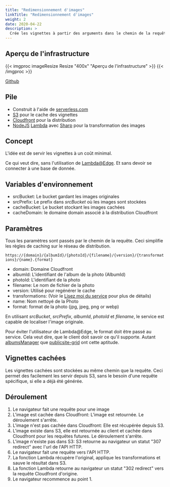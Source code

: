 ```yaml
---
title: "Redimensionnement d'images"
linkTitle: "Redimensionnement d'images"
weight: 2
date: 2020-04-22
description: >
  Crée les vignettes à partir des arguments dans le chemin de la requête et les stocke pour les requêtes futures.
---
```

## Aperçu de l'infrastructure
{{< imgproc imageResize Resize "400x" "Aperçu de l'infrastructure" >}}
{{< /imgproc >}}

<a class="btn btn-sm btn-secondary mr-3 mb-4" href="https://github.com/yapawa/imageResize">
  Github <i class="fab fa-github ml-2 "></i>
</a>

## Pile

* Construit à l'aide de [serverless.com](https://serverless.com/)
* [S3](https://aws.amazon.com/s3/) pour le cache des vignettes
* [Cloudfront](https://aws.amazon.com/cloudfront/) pour la distribution
* [NodeJS](https://nodejs.org) [Lambda](https://aws.amazon.com/lambda/) avec [Sharp](https://github.com/lovell/sharp) pour la transformation des images

## Concept
L'idée est de servir les vignettes à un coût minimal.

Ce qui veut dire, sans l'utilisation de [Lambda@Edge](https://aws.amazon.com/lambda/edge/). Et sans devoir se connecter à une base de donnée.

## Variables d'environnement
* srcBucket: Le bucket gardant les images originales
* srcPrefix: Le prefix dans *srcBucket* où les images sont stockées
* cacheBucket: Le bucket stockant les images cachées
* cacheDomain: le domaine domain associé à la distribution Cloudfront

## Paramètres
Tous les paramètres sont passés par le chemin de la requête. Ceci simplifie les règles de caching sur le réseau de distribution.

`https://{domain}/{albumId}/{photoId}/{filename}/{version}/{transformations}/{name}.{format}`

* domain: Domaine Cloudfront
* albumId: L'identifiant de l'album de la photo (AlbumId)
* photoId: L'identifiant de la photo
* filename: Le nom de fichier de la photo
* version: Utilisé pour regénérer le cache
* transformations: (Voir le [Lisez moi du service](https://github.com/yapawa/imageResize/blob/master/README.md) pour plus de détails)
* name: Nom nettoyé de la Photo
* format: format de la photo (jpg, jpeg, png or webp)

En utilisant *srcBucket*, *srcPrefix*, *albumId*, *photoId* et *filename*, le service est capable de localiser l'image originale.

Pour éviter l'utilisateur de Lambda@Edge, le format doit être passé au service. Cela veut dire, que le client doit savoir ce qu'il supporte.
Autant [albumsManager](https://github.com/yapawa/albumsManager) que [publicsite-grid](https://github.com/yapawa/publicsite-grid) ont cette aptitude.

## Vignettes cachées

Les vignettes cachées sont stockées au même chemin que la requête. Ceci permet des facilement les servir depuis S3, sans le besoin d'une requête spécifique, si elle a déjà été générée.

## Déroulement

1. Le navigateur fait une requête pour une image
2. L'image est cachée dans Cloudfront: L'image est retournée. Le déroulement s'arrête.
3. L'image n'est pas cachée dans Cloudfront: Elle est récupérée depuis S3.
4. L'image existe dans S3, elle est retournée au client et cachée dans Cloudfront pour les requêtes futures. Le déroulement s'arrête.
5. L'image n'existe pas dans S3: S3 retourne au navigateur un statut "307 redirect" avec l'url de l'API HTTP.
6. Le navigateur fait une requête vers l'API HTTP.
7. La fonction Lambda récupère l'original, applique les transformations et sauve le résultat dans S3.
8. La fonction Lambda retourne au navigateur un statut "302 redirect" vers la requête Cloudfront d'origine.
9. Le navigateur recommence au point 1.
